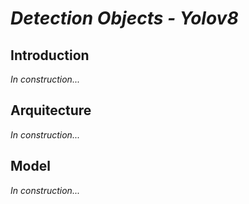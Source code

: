 # *Detection Objects - Yolov8*

## Introduction
*In construction...*

## Arquitecture
*In construction...*

## Model
*In construction...*

